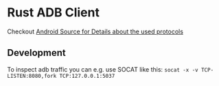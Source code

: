 # Rust ADB Client

Checkout [Android Source for Details about the used protocols](https://cs.android.com/android/platform/superproject/main/+/main:packages/modules/adb/)


## Development

To inspect adb traffic you can e.g. use SOCAT like this:
```socat -x -v TCP-LISTEN:8080,fork TCP:127.0.0.1:5037```